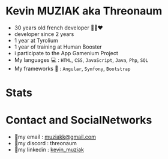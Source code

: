 # Kevin MUZIAK aka Threonaum

- 30 years old french developer 💙🤍❤️
- developer since 2 years
- 1 year at Tyrolium
- 1 year of training at Human Booster 
- i participate to the App Gamenium Project
- My languages 💻 : `HTML`, `CSS`, `JavaScript`, `Java`, `Php`, `SQL`
- My frameworks 🧰 : `Angular`, `Symfony`, `Bootstrap`


# Stats


# Contact and SocialNetworks

- 🔹my email : muziakk@gmail.com
- 🔹my discord : threonaum
- 🔹my linkedin : [kevin_muziak](https://www.linkedin.com/in/kevin-muziak/)
<!---
Threonaum/Threonaum is a ✨ special ✨ repository because its `README.md` (this file) appears on your GitHub profile.
You can click the Preview link to take a look at your changes.
--->
